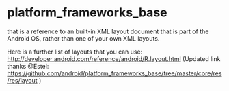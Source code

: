 # platform_frameworks_base

 that is a reference to an built-in XML layout document that is part of the Android OS, rather than one of your own XML layouts.

Here is a further list of layouts that you can use: http://developer.android.com/reference/android/R.layout.html
(Updated link thanks @Estel: https://github.com/android/platform_frameworks_base/tree/master/core/res/res/layout )
